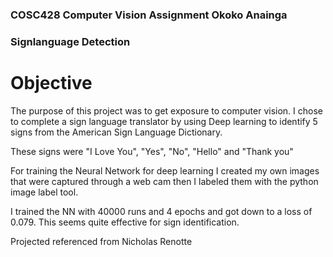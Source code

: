 ### COSC428 Computer Vision Assignment Okoko Anainga
### Signlanguage Detection

# Objective
The purpose of this project was to get exposure to computer vision. I chose to complete a sign language translator by using Deep learning to identify 5 signs from the American Sign Language Dictionary.

These signs were "I Love You", "Yes", "No", "Hello" and "Thank you"

For training the Neural Network for deep learning I created my own images that were captured through a web cam then I labeled them with the python image label tool.

I trained the NN with 40000 runs and 4 epochs and got down to a loss of 0.079. This seems quite effective for sign identification.

Projected referenced from Nicholas Renotte
